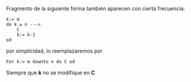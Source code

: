 Fragmento de la siguiente forma también aparecen con cierta frecuencia:
```LenguajeDeLaMateria
k:= m
do k ≥ n --->
	C
	k:= k-1
od
```

por simplicidad, lo reemplazaremos por 

```LenguajeDeLaMateria
For k:= m downto n do C od 
```

Siempre que **k** no se modifique en **C**